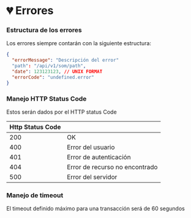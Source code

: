# 💔 Errores

### Estructura de los errores

Los errores siempre contarán con la siguiente estructura:

```json
{
  "errorMessage": "Descripción del error"
  "path": "/api/v1/som/path",
  "date": 123123123, // UNIX FORMAT
  "errorCode": "undefined.error"
}
```

### Manejo HTTP Status Code

Estos serán dados por el HTTP status Code

| Http Status Code |                                 |
| ---------------- | ------------------------------- |
| 200              | OK                              |
| 400              | Error del usuario               |
| 401              | Error de autenticación          |
| 404              | Error  de recurso no encontrado |
| 500              | Error del servidor              |



### Manejo de timeout

El timeout definido máximo para una transacción será de 60 segundos



